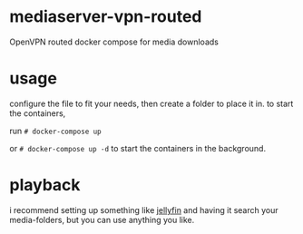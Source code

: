 # mediaserver-vpn-routed
OpenVPN routed docker compose for media downloads

# usage
configure the file to fit your needs, then create a folder to place it in.
to start the containers,

run `# docker-compose up`

or `# docker-compose up -d` to start the containers in the background.

# playback
i recommend setting up something like [jellyfin](https://jellyfin.org/) and having it search your media-folders, but you can use anything you like.
